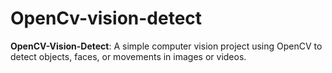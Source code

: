 # OpenCv-vision-detect

**OpenCV-Vision-Detect**: A simple computer vision project using OpenCV to detect objects, faces, or movements in images or videos.
